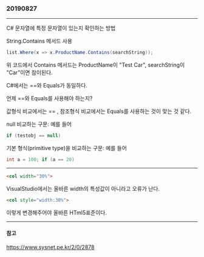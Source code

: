 ### 20190827
---

C# 문자열에 특정 문자열이 있는지 확인하는 방법

String.Contains 메서드 사용

```csharp
list.Where(x => x.ProductName.Contains(searchString));
```

위 코드에서 Contains 메서드는 ProductName이 "Test Car", searchString이 "Car"이면 참이된다.

C#에서는 ==와 Equals가 동일하다.

언제 ==와 Equals를 사용해야 하는지?

값형식 비교에서는 == , 참조형식 비교에서는 Equals를 사용하는 것이 맞는 것 같다.

null 비교하는 구문: 예를 들어
```csharp
if (testobj == null)
```

기본 형식(primitive type)을 비교하는 구문: 예를 들어
```csharp
int a = 100; if (a == 20)
```

---

```html
<col width="30%">
```

VisualStudio에서는 올바른 width의 특성값이 아니라고 오류가 난다.

```html
<col style="width:30%">
```

이렇게 변경해주어야 올바른 HTml5표준이다.

---
#### 참고

https://www.sysnet.pe.kr/2/0/2878